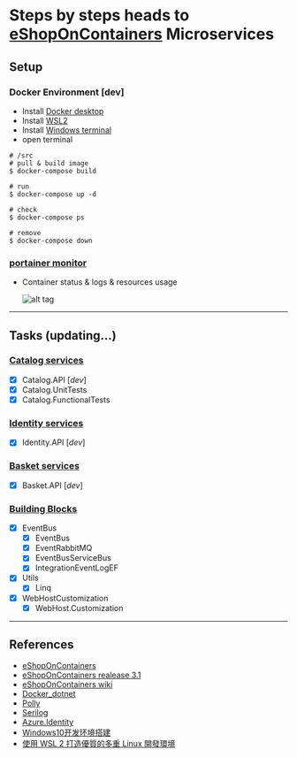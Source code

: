 # Steps by steps heads to [**eShopOnContainers**](https://github.com/dotnet-architecture/eShopOnContainers) Microservices 

## Setup

### __Docker Environment__ [__dev__]
- Install [Docker desktop](https://www.docker.com/products/docker-desktop)
- Install [WSL2](https://www.youtube.com/watch?v=BEVcW4kz1Kg&list=PLfQqWeOCIH4ACS0037k1KLNIv5f646jbr&index=1)
- Install [Windows terminal](https://docs.microsoft.com/en-us/windows/terminal/get-started)
- open terminal
```
# /src
# pull & build image
$ docker-compose build

# run 
$ docker-compose up -d

# check
$ docker-compose ps

# remove
$ docker-compose down
```
### [portainer monitor](https://localhost:9443/#!/2/docker/containers)
* Container status & logs & resources usage
   
  ![alt tag](https://github.com/lastingyeh/eShopLabs/tree/master/imgs/portainer.jpg)

---
## Tasks (updating...)
### [Catalog services](https://github.com/lastingyeh/eShopLabs/tree/master/src/Services/Catalog)

- [x] Catalog.API [_dev_]
- [x] Catalog.UnitTests
- [x] Catalog.FunctionalTests

### [Identity services](https://github.com/lastingyeh/eShopLabs/tree/master/src/Services/Identity)

- [x] Identity.API [_dev_]

### [Basket services](https://github.com/lastingyeh/eShopLabs/tree/master/src/Services/Basket)

- [x] Basket.API [_dev_]

### [Building Blocks](https://github.com/lastingyeh/eShopLabs/tree/master/src/BuildingBlocks)

- [x] EventBus
  - [x] EventBus
  - [x] EventRabbitMQ
  - [x] EventBusServiceBus
  - [x] IntegrationEventLogEF
- [x] Utils
  - [x] Linq
- [x] WebHostCustomization
  - [x] WebHost.Customization

---
## References

- [eShopOnContainers](https://github.com/dotnet-architecture/eShopOnContainers)
- [eShopOnContainers realease 3.1](https://github.com/dotnet-architecture/eShopOnContainers/releases)
- [eShopOnContainers wiki](https://github.com/dotnet-architecture/eShopOnContainers/wiki)
- [Docker_dotnet](https://github.com/dotnet/dotnet-docker/issues/2375)
- [Polly](https://github.com/App-vNext/Polly)
- [Serilog](https://github.com/serilog/serilog)
- [Azure.Identity](https://docs.microsoft.com/en-us/dotnet/api/overview/azure/identity-readme)
- [Windows10开发环境搭建](https://www.youtube.com/playlist?list=PLfQqWeOCIH4ACS0037k1KLNIv5f646jbr)
- [使用 WSL 2 打造優質的多重 Linux 開發環境](https://blog.miniasp.com/post/2020/07/26/Multiple-Linux-Dev-Environment-build-on-WSL-2)
